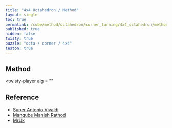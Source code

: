 ```yaml
---
title: "4x4 Octahedron / Method"
layout: single
toc: true
permalink: /cube/method/octahedron/corner_turning/4x4_octahedron/method
published: true
hidden: false
twisty: true
puzzle: "octa / corner / 4x4"
teston: true
---
```

<span
  id     = "cube"
  puzzle = "{{page.puzzle}}"
  teston = "{{page.teston}}"
  experimental-stickering   = "full"
  experimental-setup-alg    = ""
  experimental-setup-anchor = "end" >
</span>

<head>
  <base target="_blank">
</head>



## Method

<twisty-player
  alg = ""
></twisty-player>



## Reference

- [Super Antonio Vivaldi](https://youtu.be/SFfzWQ6Jd-U)
- [Manqube Manish Rathod](https://youtu.be/fxfXjkbmbY8)
- [MrUk](https://youtu.be/oPBvAT9lwt4)
